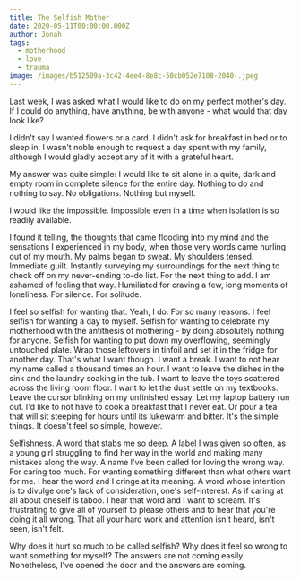 ```yaml
---
title: The Selfish Mother
date: 2020-05-11T00:00:00.000Z
author: Jonah
tags:
  - motherhood
  - love
  - trauma
image: /images/b512509a-3c42-4ee4-8e8c-50cb052e7108-2040-.jpeg
---
```

Last week, I was asked what I would like to do on my perfect mother's day. If I could do anything, have anything, be with anyone - what would that day look like? 

I didn't say I wanted flowers or a card. I didn't ask for breakfast in bed or to sleep in. I wasn't noble enough to request a day spent with my family, although I would gladly accept any of it with a grateful heart.

My answer was quite simple: I would like to sit alone in a quite, dark and empty room in complete silence for the entire day. Nothing to do and nothing to say. No obligations. Nothing but myself.  

I would like the impossible. Impossible even in a time when isolation is so readily available. 

I found it telling, the thoughts that came flooding into my mind and the sensations I experienced in my body, when those very words came hurling out of my mouth. My palms began to sweat. My shoulders tensed. Immediate guilt. Instantly surveying my surroundings for the next thing to check off on my never-ending to-do list. For the next thing to add. I am ashamed of feeling that way. Humiliated for craving a few, long moments of loneliness. For silence. For solitude. 

I feel so selfish for wanting that. Yeah, I do. For so many reasons. I feel selfish for wanting a day to myself. Selfish for wanting to celebrate my motherhood with the antithesis of mothering - by doing absolutely nothing for anyone. Selfish for wanting to put down my overflowing, seemingly untouched plate. Wrap those leftovers in tinfoil and set it in the fridge for another day. That's what I want though. I want a break. I want to not hear my name called a thousand times an hour. I want to leave the dishes in the sink and the laundry soaking in the tub. I want to leave the toys scattered across the living room floor. I want to let the dust settle on my textbooks. Leave the cursor blinking on my unfinished essay. Let my laptop battery run out. I'd like to not have to cook a breakfast that I never eat. Or pour a tea that will sit steeping for hours until its lukewarm and bitter. It's the simple things. It doesn't feel so simple, however. 

Selfishness. A word that stabs me so deep. A label I was given so often, as a young girl struggling to find her way in the world and making many mistakes along the way. A name I've been called for loving the wrong way. For caring too much. For wanting something different than what others want for me. I hear the word and I cringe at its meaning. A word whose intention is to divulge one's lack of consideration, one's self-interest. As if caring at all about oneself is taboo. I hear that word and I want to scream. It's frustrating to give all of yourself to please others and to hear that you're doing it all wrong. That all your hard work and attention isn't heard, isn't seen, isn't felt.  

Why does it hurt so much to be called selfish? Why does it feel so wrong to want something for myself? The answers are not coming easily. Nonetheless, I've opened the door and the answers are coming.